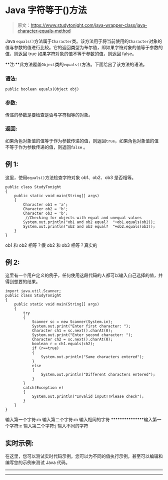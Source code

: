 # Java 字符等于()方法

> 原文：<https://www.studytonight.com/java-wrapper-class/java-character-equals-method>

Java `equals()`方法属于`Character`类。该方法用于将当前使用的`Character`对象的值与参数的值进行比较。它的返回类型为布尔值，即如果字符对象的值等于参数的值，则返回 true 如果字符对象的值不等于参数的值，则返回 false。

**注:**此方法覆盖`Object`类的`equals()`方法。下面给出了该方法的语法。

### 语法:

```
public boolean equals(Object obj)
```

### 参数:

传递的参数是要检查是否与字符相等的对象。

### 返回:

如果角色对象值的值等于作为参数传递的值，则返回`true`，如果角色对象值的值不等于作为参数传递的值，则返回`false` 。

## 例 1:

这里，使用`equals()`方法检查字符对象 ob1、ob2、ob3 是否相等。

```
public class StudyTonight 
{  
    public static void main(String[] args) 
    {          
        Character ob1 = 'a'; 
        Character ob2 = 'b'; 
        Character ob3 = 'b';           
         //Checking for objects with equal and unequal values
        System.out.println("ob1 and ob2 equal?  "+ob1.equals(ob2));  
        System.out.println("ob2 and ob3 equal?  "+ob2.equals(ob3));                      
    }  
} 
```

ob1 和 ob2 相等？假
ob2 和 ob3 相等？真实的

## 例 2:

这里有一个用户定义的例子，任何使用这段代码的人都可以输入自己选择的值，并得到想要的结果。

```
import java.util.Scanner;  
public class StudyTonight 
{  
	public static void main(String[] args)
	{          
		try
		{
			Scanner sc = new Scanner(System.in);  
			System.out.print("Enter first character: ");  
			Character ch1 = sc.next().charAt(0);  
			System.out.print("Enter second character: ");  
			Character ch2 = sc.next().charAt(0);  
			boolean r = ch1.equals(ch2);  
			if (r==true)
			{               
				System.out.println("Same characters entered");  
			}  
			else
			{  
				System.out.println("Different characters entered");  
			}
		}
		catch(Exception e)
		{
			System.out.println("Invalid input!!Please check");
		}
	}  
} 
```

输入第一个字符:m
输入第二个字符:m
输入相同的字符
***************输入第一个字符:c
输入第二个字符:j
输入不同的字符

## 实时示例:

在这里，您可以测试实时代码示例。您可以为不同的值执行示例，甚至可以编辑和编写您的示例来测试 Java 代码。

* * *

* * *